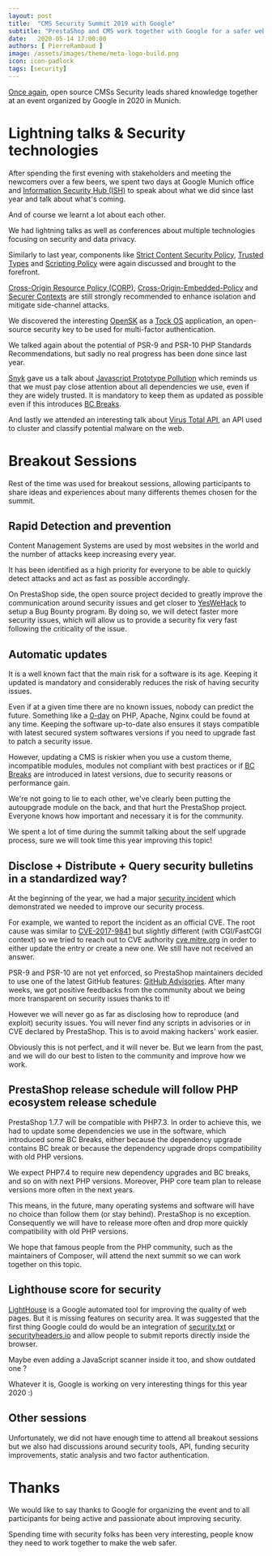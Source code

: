 ```yaml
---
layout: post
title:  "CMS Security Summit 2019 with Google"
subtitle: "PrestaShop and CMS work together with Google for a safer web"
date:   2020-05-14 17:00:00
authors: [ PierreRambaud ]
image: /assets/images/theme/meta-logo-build.png
icon: icon-padlock
tags: [security]
---
```


[Once again](https://build.prestashop.com/news/we-were-at-the-cms-security-summit-with-google/), open source CMSs Security leads shared knowledge together at an event organized by Google in 2020 in Munich.


# Lightning talks & Security technologies

After spending the first evening with stakeholders and meeting the newcomers over a few beers, we spent two days at Google Munich office and [Information Security Hub (ISH)](https://www.ish-muc.com/) to speak about what we did since last year and talk about what's coming.

And of course we learnt a lot about each other.

We had lightning talks as well as conferences about multiple technologies focusing on security and data privacy.

Similarly to last year, components like [Strict Content Security Policy](https://bit.ly/strict-csp), [Trusted Types](https://bit.ly/tt-spec) and [Scripting Policy](https://bit.ly/scripting-policy) were again discussed and brought to the forefront.

[Cross-Origin Resource Policy (CORP)](https://fetch.spec.whatwg.org/#cross-origin-resource-policy-header), [Cross-Origin-Embedded-Policy](https://bit.ly/coep-spec) and [Securer Contexts](https://bit.ly/securer-contexts) are still strongly recommended to enhance isolation and mitigate side-channel attacks.

We discovered the interesting [OpenSK](https://github.com/google/OpenSK) as a [Tock OS](https://www.tockos.org/) application, an open-source security key to be used for multi-factor authentication.

We talked again about the potential of PSR-9 and PSR-10 PHP Standards Recommendations, but sadly no real progress has been done since last year.

[Snyk](https://snyk.io) gave us a talk about [Javascript Prototype Pollution](https://snyk.io/vuln/SNYK-JS-LODASH-450202) which reminds us that we must pay close attention about all dependencies we use, even if they are widely trusted.
It is mandatory to keep them as updated as possible even if this introduces [BC Breaks](https://devdocs.prestashop.com/1.7/contribute/contribution-guidelines/#bc-breaks).

And lastly we attended an interesting talk about [Virus Total API](https://developers.virustotal.com/reference), an API used to cluster and classify potential malware on the web.


# Breakout Sessions

Rest of the time was used for breakout sessions, allowing participants to share ideas and experiences about many differents themes chosen for the summit.

## Rapid Detection and prevention

Content Management Systems are used by most websites in the world and the number of attacks keep increasing every year.

It has been identified as a high priority for everyone to be able to quickly detect attacks and act as fast as possible accordingly.

On PrestaShop side, the open source project decided to greatly improve the communication around security issues and get closer to [YesWeHack](https://yeswehack.com/) to setup a Bug Bounty program.
By doing so, we will detect faster more security issues, which will allow us to provide a security fix very fast following the criticality of the issue.

## Automatic updates

It is a well known fact that the main risk for a software is its age. Keeping it updated is mandatory and considerably reduces the risk of having security issues.

Even if at a given time there are no known issues, nobody can predict the future. Something like a [0-day](https://en.wikipedia.org/wiki/Zero-day_(computing)) on PHP, Apache, Nginx could be found at any time. Keeping the software up-to-date also ensures it stays compatible with latest secured system softwares versions if you need to upgrade fast to patch a security issue.

However, updating a CMS is riskier when you use a custom theme, incompatible modules, modules not compliant with best practices or if [BC Breaks](https://devdocs.prestashop.com/1.7/contribute/contribution-guidelines/#bc-breaks) are introduced in latest versions, due to security reasons or performance gain.

We're not going to lie to each other, we've clearly been putting the autoupgrade module on the back, and that hurt the PrestaShop project.
Everyone knows how important and necessary it is for the community.

We spent a lot of time during the summit talking about the self upgrade process, sure we will took time this year improving this topic!

## Disclose + Distribute + Query security bulletins in a standardized way?

At the beginning of the year, we had a major [security incident](https://build.prestashop.com/news/phpunit-security-issue-post-analysis/) which demonstrated we needed to improve our security process.

For example, we wanted to report the incident as an official CVE. The root cause was similar to [CVE-2017-9841](https://cve.mitre.org/cgi-bin/cvename.cgi?name=CVE-2017-9841) but slightly different (with CGI/FastCGI context) so we tried to reach out to CVE authority [cve.mitre.org](https://cve.mitre.org/) in order to either update the entry or create a new one. We still have not received an answer.

PSR-9 and PSR-10 are not yet enforced, so PrestaShop maintainers decided to use one of the latest GitHub features: [GitHub Advisories](https://help.github.com/en/github/managing-security-vulnerabilities/about-github-security-advisories). After many weeks, we got positive feedbacks from the community about we being more transparent on security issues thanks to it!

However we will never go as far as disclosing how to reproduce (and exploit) security issues. You will never find any scripts in advisories or in CVE declared by PrestaShop. This is to avoid making hackers' work easier.

Obviously this is not perfect, and it will never be. But we learn from the past, and we will do our best to listen to the community and improve how we work.

## PrestaShop release schedule will follow PHP ecosystem release schedule

PrestaShop 1.7.7 will be compatible with PHP7.3. In order to achieve this, we had to update some dependencies we use in the software, which introduced some BC Breaks, either because the dependency upgrade contains BC break or because the dependency upgrade drops compatibility with old PHP versions.

We expect PHP7.4 to require new dependency upgrades and BC breaks, and so on with next PHP versions.
Moreover, PHP core team plan to release versions more often in the next years.

This means, in the future, many operating systems and software will have no choice than follow them (or stay behind). PrestaShop is no exception. Consequently we will have to release more often and drop more quickly compatibility with old PHP versions.

We hope that famous people from the PHP community, such as the maintainers of Composer, will attend the next summit so we can work together on this topic.

## Lighthouse score for security

[LightHouse](https://developers.google.com/web/tools/lighthouse) is a Google automated tool for improving the quality of web pages. But it is missing features on security area.
It was suggested that the first thing Google could do would be an integration of [security.txt](https://securitytxt.org/) or [securityheaders.io](https://securityheaders.io) and allow people to submit reports directly inside the browser.

Maybe even adding a JavaScript scanner inside it too, and show outdated one ?

Whatever it is, Google is working on very interesting things for this year 2020 :)

## Other sessions

Unfortunately, we did not have enough time to attend all breakout sessions but we also had discussions around security tools, API, funding security improvements, static analysis and two factor authentication.

# Thanks 

We would like to say thanks to Google for organizing the event and to all participants for being active and passionate about improving security.

Spending time with security folks has been very interesting, people know they need to work together to make the web safer.
